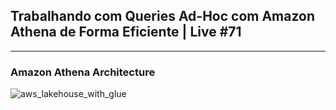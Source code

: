 ## Trabalhando com Queries Ad-Hoc com Amazon Athena de Forma Eficiente | Live #71
---
### Amazon Athena Architecture

![aws_lakehouse_with_glue](https://github.com/josecarlosbarbosa/owshq-live-71-amazon-athena/blob/main/docs/amazon_athena.png)